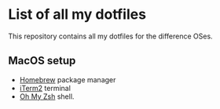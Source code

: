 List of all my dotfiles
=======================

This repository contains all my dotfiles for the difference OSes.

MacOS setup
------------

- [Homebrew](https://brew.sh/) package manager
- [iTerm2](https://www.iterm2.com/) terminal
- [Oh My Zsh](https://ohmyz.sh/) shell. 